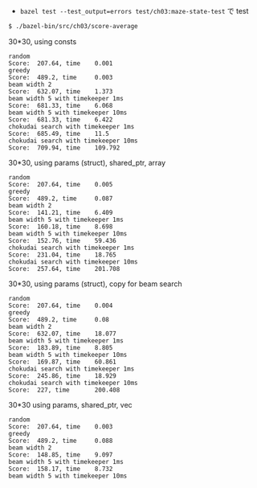 
- `bazel test --test_output=errors test/ch03:maze-state-test` で test

```sh
$ ./bazel-bin/src/ch03/score-average
```

30*30, using consts

```
random
Score:  207.64, time    0.001
greedy
Score:  489.2, time     0.003
beam width 2
Score:  632.07, time    1.373
beam width 5 with timekeeper 1ms
Score:  681.33, time    6.068
beam width 5 with timekeeper 10ms
Score:  681.33, time    6.422
chokudai search with timekeeper 1ms
Score:  685.49, time    11.5
chokudai search with timekeeper 10ms
Score:  709.94, time    109.792
```

30*30, using params (struct), shared_ptr, array

```
random
Score:  207.64, time    0.005
greedy
Score:  489.2, time     0.087
beam width 2
Score:  141.21, time    6.409
beam width 5 with timekeeper 1ms
Score:  160.18, time    8.698
beam width 5 with timekeeper 10ms
Score:  152.76, time    59.436
chokudai search with timekeeper 1ms
Score:  231.04, time    18.765
chokudai search with timekeeper 10ms
Score:  257.64, time    201.708
```

30*30, using params (struct), copy for beam search

```
random
Score:  207.64, time    0.004
greedy
Score:  489.2, time     0.08
beam width 2
Score:  632.07, time    18.077
beam width 5 with timekeeper 1ms
Score:  183.89, time    8.805
beam width 5 with timekeeper 10ms
Score:  169.87, time    60.861
chokudai search with timekeeper 1ms
Score:  245.86, time    18.929
chokudai search with timekeeper 10ms
Score:  227, time       200.408
```

30*30 using params, shared_ptr, vec

```
random
Score:  207.64, time    0.003
greedy
Score:  489.2, time     0.088
beam width 2
Score:  148.85, time    9.097
beam width 5 with timekeeper 1ms
Score:  158.17, time    8.732
beam width 5 with timekeeper 10ms
```
